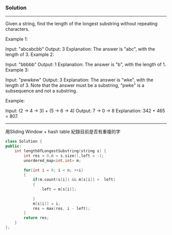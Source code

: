 ### Solution
***
Given a string, find the length of the longest substring without repeating characters.

Example 1:

Input: "abcabcbb"
Output: 3 
Explanation: The answer is "abc", with the length of 3. 
Example 2:

Input: "bbbbb"
Output: 1
Explanation: The answer is "b", with the length of 1.
Example 3:

Input: "pwwkew"
Output: 3
Explanation: The answer is "wke", with the length of 3. 
             Note that the answer must be a substring, "pwke" is a subsequence and not a substring.

Example:

  Input: (2 -> 4 -> 3) + (5 -> 6 -> 4)
  Output: 7 -> 0 -> 8
  Explanation: 342 + 465 = 807.
  
***

用Sliding Window + hash table 紀錄目前是否有重複的字

```C++
class Solution {
public:
    int lengthOfLongestSubstring(string s) {
        int res = 0,n = s.size(),left = -1;
        unordered_map<int,int> m;
        
        for(int i = 0; i < n; ++i)
        {
            if(m.count(s[i]) && m[s[i]] >  left)
            {
                left = m[s[i]];
                
            }
            m[s[i]] = i;
            res = max(res, i - left);
        }
        return res;
    }
};
```
